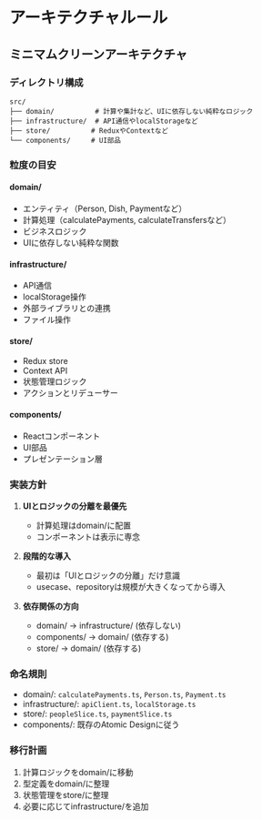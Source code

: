 # アーキテクチャルール

## ミニマムクリーンアーキテクチャ

### ディレクトリ構成
```
src/
├── domain/          # 計算や集計など、UIに依存しない純粋なロジック
├── infrastructure/  # API通信やlocalStorageなど
├── store/          # ReduxやContextなど
└── components/     # UI部品
```

### 粒度の目安

#### domain/
- エンティティ（Person, Dish, Paymentなど）
- 計算処理（calculatePayments, calculateTransfersなど）
- ビジネスロジック
- UIに依存しない純粋な関数

#### infrastructure/
- API通信
- localStorage操作
- 外部ライブラリとの連携
- ファイル操作

#### store/
- Redux store
- Context API
- 状態管理ロジック
- アクションとリデューサー

#### components/
- Reactコンポーネント
- UI部品
- プレゼンテーション層

### 実装方針

1. **UIとロジックの分離を最優先**
   - 計算処理はdomain/に配置
   - コンポーネントは表示に専念

2. **段階的な導入**
   - 最初は「UIとロジックの分離」だけ意識
   - usecase、repositoryは規模が大きくなってから導入

3. **依存関係の方向**
   - domain/ → infrastructure/ (依存しない)
   - components/ → domain/ (依存する)
   - store/ → domain/ (依存する)

### 命名規則

- domain/: `calculatePayments.ts`, `Person.ts`, `Payment.ts`
- infrastructure/: `apiClient.ts`, `localStorage.ts`
- store/: `peopleSlice.ts`, `paymentSlice.ts`
- components/: 既存のAtomic Designに従う

### 移行計画

1. 計算ロジックをdomain/に移動
2. 型定義をdomain/に整理
3. 状態管理をstore/に整理
4. 必要に応じてinfrastructure/を追加 